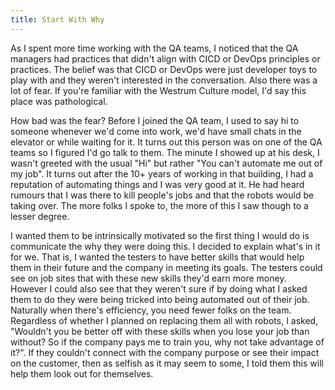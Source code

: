 ```yaml
---
title: Start With Why
---
```


As I spent more time working with the QA teams, I noticed that the QA managers had practices that didn't align with CICD or DevOps principles or practices. 
The belief was that CICD or DevOps were just developer toys to play with and they weren't interested in the conversation.
Also there was a lot of fear. If you're familiar with the Westrum Culture model, I'd say this place was pathological. 

How bad was the fear? Before I joined the QA team, I used to say hi to someone whenever we'd come into work, we'd have small chats in the elevator or while waiting for it. 
It turns out this person was on one of the QA teams so I figured I'd go talk to them. 
The minute I showed up at his desk, I wasn't greeted with the usual "Hi" but rather "You can't automate me out of my job". 
It turns out after the 10+ years of working in that building, I had a reputation of automating things and I was very good at it. 
He had heard rumours that I was there to kill people's jobs and that the robots would be taking over. 
The more folks I spoke to, the more of this I saw though to a lesser degree.

I wanted them to be intrinsically motivated so the first thing I would do is communicate the why they were doing this.
I decided to explain what's in it for we. 
That is, I wanted the testers to have better skills that would help them in their future and the company in meeting its goals.
The testers could see on job sites that with these new skills they'd earn more money. 
However I could also see that they weren't sure if by doing what I asked them to do they were being tricked into being automated out of their job.
Naturally when there's efficiency, you need fewer folks on the team.
Regardless of whether I planned on replacing them all with robots, I asked, "Wouldn't you be better off with these skills when you lose your job than without? 
So if the company pays me to train you, why not take advantage of it?". 
If they couldn't connect with the company purpose or see their impact on the customer, then as selfish as it may seem to some, I told them this will help them look out for themselves.